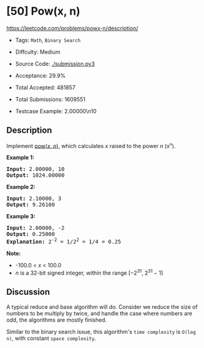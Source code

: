 # [50] Pow(x, n)

<https://leetcode.com/problems/powx-n/description/>

- Tags: `Math`, `Binary Search`

- Diffculty: Medium

- Source Code: [./submission.py3](./submission.py3)

- Acceptance: 29.9%

- Total Accepted: 481857

- Total Submissions: 1609551

- Testcase Example: 2.00000\n10

## Description

<p>Implement <a href="http://www.cplusplus.com/reference/valarray/pow/" target="_blank">pow(<em>x</em>, <em>n</em>)</a>, which calculates&nbsp;<em>x</em> raised to the power <em>n</em> (x<sup><span style="font-size:10.8333px">n</span></sup>).</p>

<p><strong>Example 1:</strong></p>

<pre>
<strong>Input:</strong> 2.00000, 10
<strong>Output:</strong> 1024.00000
</pre>

<p><strong>Example 2:</strong></p>

<pre>
<strong>Input:</strong> 2.10000, 3
<strong>Output:</strong> 9.26100
</pre>

<p><strong>Example 3:</strong></p>

<pre>
<strong>Input:</strong> 2.00000, -2
<strong>Output:</strong> 0.25000
<strong>Explanation:</strong> 2<sup>-2</sup> = 1/2<sup>2</sup> = 1/4 = 0.25
</pre>

<p><strong>Note:</strong></p>

<ul>
	<li>-100.0 &lt; <em>x</em> &lt; 100.0</li>
	<li><em>n</em> is a 32-bit signed integer, within the range&nbsp;[&minus;2<sup>31</sup>,&nbsp;2<sup>31&nbsp;</sup>&minus; 1]</li>
</ul>

## Discussion

A typical reduce and base algorithm will do. Consider we reduce the size of
numbers to be multiply by twice, and handle the case where numbers are odd, the
algorithms are mostly finished.

Similar to the binary search issue, this algorithm's `time complexity` is
`O(log n)`, with constant `space complexity`.
